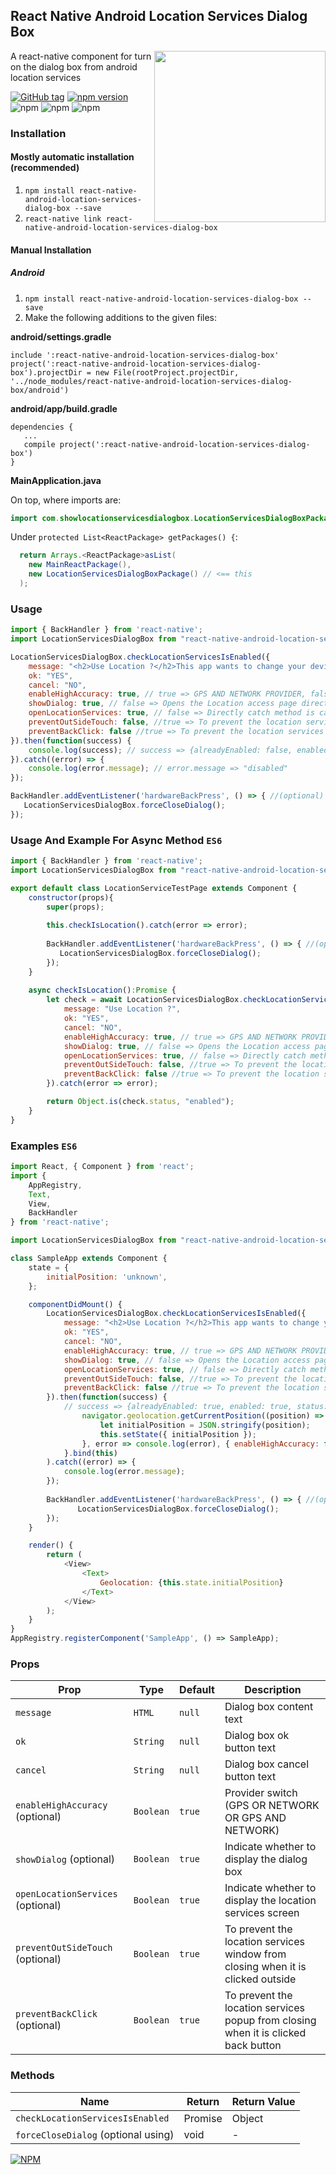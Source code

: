 ## React Native Android Location Services Dialog Box
<img width="274px" align="right" src="https://raw.githubusercontent.com/webyonet/react-native-android-location-services-dialog-box/master/demo.gif" />

A react-native component for turn on the dialog box from android location services


[![GitHub tag](https://img.shields.io/github/tag/webyonet/react-native-android-location-services-dialog-box.svg)](https://github.com/webyonet/react-native-android-location-services-dialog-box)
[![npm version](https://badge.fury.io/js/react-native-android-location-services-dialog-box.svg)](https://badge.fury.io/js/react-native-android-location-services-dialog-box)
![npm](https://img.shields.io/npm/dm/react-native-android-location-services-dialog-box.svg)
![npm](https://img.shields.io/npm/dt/react-native-android-location-services-dialog-box.svg)
![npm](https://img.shields.io/npm/l/react-native-android-location-services-dialog-box.svg)

### Installation

#### Mostly automatic installation (recommended)

1. `npm install react-native-android-location-services-dialog-box --save`
2. `react-native link react-native-android-location-services-dialog-box`

#### Manual Installation

##### Android

1. `npm install react-native-android-location-services-dialog-box --save`
2. Make the following additions to the given files:

**android/settings.gradle**

```
include ':react-native-android-location-services-dialog-box'
project(':react-native-android-location-services-dialog-box').projectDir = new File(rootProject.projectDir, '../node_modules/react-native-android-location-services-dialog-box/android')
```

**android/app/build.gradle**

```
dependencies {
   ...
   compile project(':react-native-android-location-services-dialog-box')
}
```

**MainApplication.java**

On top, where imports are:
```java
import com.showlocationservicesdialogbox.LocationServicesDialogBoxPackage;
```

Under `protected List<ReactPackage> getPackages() {`:  
```java
  return Arrays.<ReactPackage>asList(
    new MainReactPackage(),
    new LocationServicesDialogBoxPackage() // <== this
  );
```

### Usage

```javascript
import { BackHandler } from 'react-native';
import LocationServicesDialogBox from "react-native-android-location-services-dialog-box";

LocationServicesDialogBox.checkLocationServicesIsEnabled({
    message: "<h2>Use Location ?</h2>This app wants to change your device settings:<br/><br/>Use GPS, Wi-Fi, and cell network for location<br/><br/><a href='#'>Learn more</a>",
    ok: "YES",
    cancel: "NO",
    enableHighAccuracy: true, // true => GPS AND NETWORK PROVIDER, false => GPS OR NETWORK PROVIDER
    showDialog: true, // false => Opens the Location access page directly
    openLocationServices: true, // false => Directly catch method is called if location services are turned off
    preventOutSideTouch: false, //true => To prevent the location services window from closing when it is clicked outside
    preventBackClick: false //true => To prevent the location services popup from closing when it is clicked back button
}).then(function(success) {
    console.log(success); // success => {alreadyEnabled: false, enabled: true, status: "enabled"}
}).catch((error) => {
    console.log(error.message); // error.message => "disabled"
});

BackHandler.addEventListener('hardwareBackPress', () => { //(optional) you can use it if you need it
   LocationServicesDialogBox.forceCloseDialog();
});
```

### Usage And Example For Async Method `ES6`

```javascript
import { BackHandler } from 'react-native';
import LocationServicesDialogBox from "react-native-android-location-services-dialog-box";

export default class LocationServiceTestPage extends Component {
    constructor(props){
        super(props);
        
        this.checkIsLocation().catch(error => error);
        
        BackHandler.addEventListener('hardwareBackPress', () => { //(optional) you can use it if you need it
           LocationServicesDialogBox.forceCloseDialog();
        });
    }
    
    async checkIsLocation():Promise {
        let check = await LocationServicesDialogBox.checkLocationServicesIsEnabled({
            message: "Use Location ?",
            ok: "YES",
            cancel: "NO",
            enableHighAccuracy: true, // true => GPS AND NETWORK PROVIDER, false => GPS OR NETWORK PROVIDER
            showDialog: true, // false => Opens the Location access page directly
            openLocationServices: true, // false => Directly catch method is called if location services are turned off
            preventOutSideTouch: false, //true => To prevent the location services window from closing when it is clicked outside
            preventBackClick: false //true => To prevent the location services popup from closing when it is clicked back button
        }).catch(error => error);

        return Object.is(check.status, "enabled");
    } 
}
```

### Examples `ES6`
```javascript
import React, { Component } from 'react';
import {
    AppRegistry,
    Text,
    View,
    BackHandler
} from 'react-native';

import LocationServicesDialogBox from "react-native-android-location-services-dialog-box";

class SampleApp extends Component {
    state = {
        initialPosition: 'unknown',
    };

    componentDidMount() {
        LocationServicesDialogBox.checkLocationServicesIsEnabled({
            message: "<h2>Use Location ?</h2>This app wants to change your device settings:<br/><br/>Use GPS, Wi-Fi, and cell network for location<br/><br/><a href='#'>Learn more</a>",
            ok: "YES",
            cancel: "NO",
            enableHighAccuracy: true, // true => GPS AND NETWORK PROVIDER, false => GPS OR NETWORK PROVIDER
            showDialog: true, // false => Opens the Location access page directly
            openLocationServices: true, // false => Directly catch method is called if location services are turned off
            preventOutSideTouch: false, //true => To prevent the location services popup from closing when it is clicked outside
            preventBackClick: false //true => To prevent the location services popup from closing when it is clicked back button
        }).then(function(success) {
            // success => {alreadyEnabled: true, enabled: true, status: "enabled"} 
                navigator.geolocation.getCurrentPosition((position) => {
                    let initialPosition = JSON.stringify(position);
                    this.setState({ initialPosition });
                }, error => console.log(error), { enableHighAccuracy: false, timeout: 20000, maximumAge: 1000 });
            }.bind(this)
        ).catch((error) => {
            console.log(error.message);
        });
        
        BackHandler.addEventListener('hardwareBackPress', () => { //(optional) you can use it if you need it
               LocationServicesDialogBox.forceCloseDialog();
        });
    }

    render() {
        return (
            <View>
                <Text>
                    Geolocation: {this.state.initialPosition}
                </Text>
            </View>
        );
    }
}
AppRegistry.registerComponent('SampleApp', () => SampleApp);
```

### Props

| Prop                              | Type        | Default     | Description                                                                         |
|-----------------------------------|-------------|-------------|-------------------------------------------------------------------------------------|
|`message`                          |`HTML`       |`null`       |Dialog box content text                                                              |
|`ok`                               |`String`     |`null`       |Dialog box ok button text                                                            |
|`cancel`                           |`String`     |`null`       |Dialog box cancel button text                                                        |
|`enableHighAccuracy` (optional)    |`Boolean`    |`true`       |Provider switch (GPS OR NETWORK OR GPS AND NETWORK)                                        |
|`showDialog` (optional)            |`Boolean`    |`true`       |Indicate whether to display the dialog box                                           |
|`openLocationServices` (optional)  |`Boolean`    |`true`       |Indicate whether to display the location services screen                             |
|`preventOutSideTouch` (optional)   |`Boolean`    |`true`       |To prevent the location services window from closing when it is clicked outside      |
|`preventBackClick` (optional)      |`Boolean`    |`true`       |To prevent the location services popup from closing when it is clicked back button   |

### Methods

| Name                               | Return             | Return Value     |
|------------------------------------|--------------------|------------------|
|`checkLocationServicesIsEnabled`    | Promise            | Object           |
|`forceCloseDialog` (optional using) | void               | -                |


[![NPM](https://nodei.co/npm/react-native-android-location-services-dialog-box.png?downloads=true&downloadRank=true&stars=true)](https://nodei.co/npm/react-native-android-location-services-dialog-box/)
